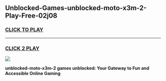 
## Unblocked-Games-unblocked-moto-x3m-2-Play-Free-02j08
<h3>
<a href="https://premium76.site?title=unblocked-moto-x3m-2&ref=24M">CLICK TO PLAY</a></h3>
<hr>

<h3>
<a href="https://premium76.site?title=unblocked-moto-x3m-2&ref=24M">CLICK 2 PLAY</a>
  
</h3>

<a href="https://premium76.site?title=unblocked-moto-x3m-2&ref=24M"><img src="https://clearcache.store/games.png"></a>


**unblocked-moto-x3m-2 games unblocked: Your Gateway to Fun and Accessible Online Gaming**
